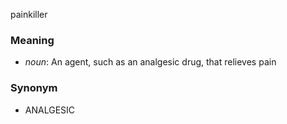 painkiller
### Meaning
+ _noun_: An agent, such as an analgesic drug, that relieves pain

### Synonym

+ ANALGESIC



